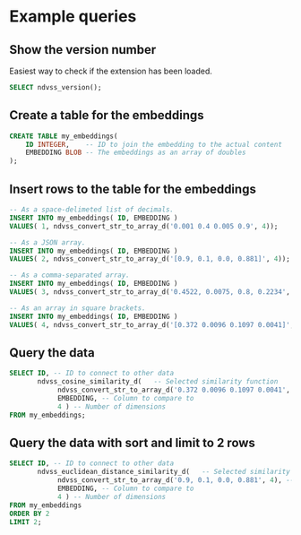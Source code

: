 # Example queries


## Show the version number

Easiest way to check if the extension has been loaded.
```SQL
SELECT ndvss_version();
```

## Create a table for the embeddings

```SQL
CREATE TABLE my_embeddings(
    ID INTEGER,    -- ID to join the embedding to the actual content
    EMBEDDING BLOB -- The embeddings as an array of doubles
);
```

## Insert rows to the table for the embeddings

```SQL
-- As a space-delimeted list of decimals.
INSERT INTO my_embeddings( ID, EMBEDDING ) 
VALUES( 1, ndvss_convert_str_to_array_d('0.001 0.4 0.005 0.9', 4));

-- As a JSON array.
INSERT INTO my_embeddings( ID, EMBEDDING ) 
VALUES( 2, ndvss_convert_str_to_array_d('[0.9, 0.1, 0.0, 0.881]', 4));

-- As a comma-separated array.
INSERT INTO my_embeddings( ID, EMBEDDING ) 
VALUES( 3, ndvss_convert_str_to_array_d('0.4522, 0.0075, 0.8, 0.2234', 4));

-- As an array in square brackets.
INSERT INTO my_embeddings( ID, EMBEDDING ) 
VALUES( 4, ndvss_convert_str_to_array_d('[0.372 0.0096 0.1097 0.0041]', 4));

```

## Query the data

```SQL
SELECT ID, -- ID to connect to other data
       ndvss_cosine_similarity_d(   -- Selected similarity function
            ndvss_convert_str_to_array_d('0.372 0.0096 0.1097 0.0041', 4), -- What to search for
            EMBEDDING, -- Column to compare to
            4 ) -- Number of dimensions
FROM my_embeddings;
```

## Query the data with sort and limit to 2 rows

```SQL
SELECT ID, -- ID to connect to other data
       ndvss_euclidean_distance_similarity_d(   -- Selected similarity function
            ndvss_convert_str_to_array_d('0.9, 0.1, 0.0, 0.881', 4), -- What to search for
            EMBEDDING, -- Column to compare to
            4 ) -- Number of dimensions
FROM my_embeddings
ORDER BY 2
LIMIT 2;
```